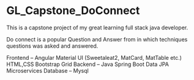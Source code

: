 # GL_Capstone_DoConnect
This is a capstone project of my great learning full stack java developer.

Do connect is a popular Question and Answer from in which techniques questions was asked and  answered.

Frontend –
  Angular
  Material UI (Sweetaleat2, MatCard, MatTable etc.)
  HTML,CSS
  Bootstrap Grid
Backend –
  Java
  Spring Boot
  Data JPA
  Microservices
Database –
  Mysql
